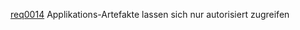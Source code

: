 [req0014](https://github.com/DomainDrivenArchitecture/ddaRequirement/blob/master/de/requirements/req0014.md)  Applikations-Artefakte lassen sich nur autorisiert zugreifen